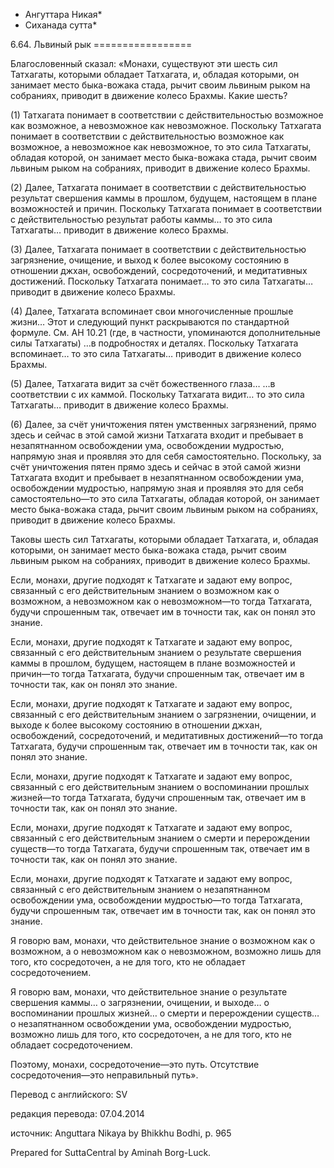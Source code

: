 * Ангуттара Никая*
* Сиханада сутта*

6\.64\. Львиный рык
\=\=\=\=\=\=\=\=\=\=\=\=\=\=\=\=\=

Благословенный сказал: «Монахи, существуют эти шесть сил Татхагаты, которыми обладает Татхагата, и, обладая которыми, он занимает место быка\-вожака стада, рычит своим львиным рыком на собраниях, приводит в движение колесо Брахмы\. Какие шесть?

\(1\) Татхагата понимает в соответствии с действительностью возможное как возможное, а невозможное как невозможное\. Поскольку Татхагата понимает в соответствии с действительностью возможное как возможное, а невозможное как невозможное, то это сила Татхагаты, обладая которой, он занимает место быка\-вожака стада, рычит своим львиным рыком на собраниях, приводит в движение колесо Брахмы\.

\(2\) Далее, Татхагата понимает в соответствии с действительностью результат свершения каммы в прошлом, будущем, настоящем в плане возможностей и причин\. Поскольку Татхагата понимает в соответствии с действительностью результат работы каммы… то это сила Татхагаты… приводит в движение колесо Брахмы\.

\(3\) Далее, Татхагата понимает в соответствии с действительностью загрязнение, очищение, и выход к более высокому состоянию в отношении джхан, освобождений, сосредоточений, и медитативных достижений\. Поскольку Татхагата понимает… то это сила Татхагаты… приводит в движение колесо Брахмы\.

\(4\) Далее, Татхагата вспоминает свои многочисленные прошлые жизни… Этот и следующий пункт раскрываются по стандартной формуле\. См\. АН 10\.21 \(где, в частности, упоминаются дополнительные силы Татхагаты\) …в подробностях и деталях\. Поскольку Татхагата вспоминает… то это сила Татхагаты… приводит в движение колесо Брахмы\.

\(5\) Далее, Татхагата видит за счёт божественного глаза… …в соответствии с их каммой\. Поскольку Татхагата видит… то это сила Татхагаты… приводит в движение колесо Брахмы\.

\(6\) Далее, за счёт уничтожения пятен умственных загрязнений, прямо здесь и сейчас в этой самой жизни Татхагата входит и пребывает в незапятнанном освобождении ума, освобождении мудростью, напрямую зная и проявляя это для себя самостоятельно\. Поскольку, за счёт уничтожения пятен прямо здесь и сейчас в этой самой жизни Татхагата входит и пребывает в незапятнанном освобождении ума, освобождении мудростью, напрямую зная и проявляя это для себя самостоятельно—то это сила Татхагаты, обладая которой, он занимает место быка\-вожака стада, рычит своим львиным рыком на собраниях, приводит в движение колесо Брахмы\.

Таковы шесть сил Татхагаты, которыми обладает Татхагата, и, обладая которыми, он занимает место быка\-вожака стада, рычит своим львиным рыком на собраниях, приводит в движение колесо Брахмы\.

Если, монахи, другие подходят к Татхагате и задают ему вопрос, связанный с его действительным знанием о возможном как о возможном, а невозможном как о невозможном—то тогда Татхагата, будучи спрошенным так, отвечает им в точности так, как он понял это знание\.

Если, монахи, другие подходят к Татхагате и задают ему вопрос, связанный с его действительным знанием о результате свершения каммы в прошлом, будущем, настоящем в плане возможностей и причин—то тогда Татхагата, будучи спрошенным так, отвечает им в точности так, как он понял это знание\.

Если, монахи, другие подходят к Татхагате и задают ему вопрос, связанный с его действительным знанием о загрязнении, очищении, и выходе к более высокому состоянию в отношении джхан, освобождений, сосредоточений, и медитативных достижений—то тогда Татхагата, будучи спрошенным так, отвечает им в точности так, как он понял это знание\.

Если, монахи, другие подходят к Татхагате и задают ему вопрос, связанный с его действительным знанием о воспоминании прошлых жизней—то тогда Татхагата, будучи спрошенным так, отвечает им в точности так, как он понял это знание\.

Если, монахи, другие подходят к Татхагате и задают ему вопрос, связанный с его действительным знанием о смерти и перерождении существ—то тогда Татхагата, будучи спрошенным так, отвечает им в точности так, как он понял это знание\.

Если, монахи, другие подходят к Татхагате и задают ему вопрос, связанный с его действительным знанием о незапятнанном освобождении ума, освобождении мудростью—то тогда Татхагата, будучи спрошенным так, отвечает им в точности так, как он понял это знание\.

Я говорю вам, монахи, что действительное знание о возможном как о возможном, а о невозможном как о невозможном, возможно лишь для того, кто сосредоточен, а не для того, кто не обладает сосредоточением\.

Я говорю вам, монахи, что действительное знание о результате свершения каммы… о загрязнении, очищении, и выходе… о воспоминании прошлых жизней… о смерти и перерождении существ… о незапятнанном освобождении ума, освобождении мудростью, возможно лишь для того, кто сосредоточен, а не для того, кто не обладает сосредоточением\.

Поэтому, монахи, сосредоточение—это путь\. Отсутствие сосредоточения—это неправильный путь»\.

Перевод с английского: SV

редакция перевода: 07\.04\.2014

источник: Anguttara Nikaya by Bhikkhu Bodhi, p\. 965

Prepared for SuttaCentral by Aminah Borg\-Luck\.